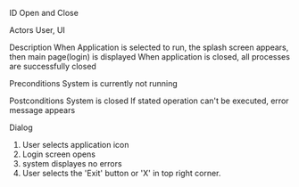 ID
Open and Close

Actors
User, UI

Description
When Application is selected to run, the splash screen appears, then main page(login) is displayed
When application is closed,  all processes are successfully closed

Preconditions
System is currently not running

Postconditions
System is closed
If stated operation can't be executed, error message appears

Dialog
1.  User selects application icon
2. Login screen opens
3. system displayes no errors
4. User selects the 'Exit' button or 'X' in top right corner.


